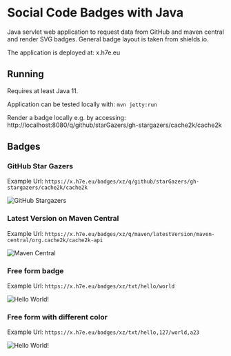 # Social Code Badges with Java

Java servlet web application to request data from GitHub and maven central and render SVG badges.
General badge layout is taken from shields.io.

The application is deployed at: x.h7e.eu

## Running

Requires at least Java 11.

Application can be tested locally with: `mvn jetty:run`

Render a badge locally e.g. by accessing: http://localhost:8080/q/github/starGazers/gh-stargazers/cache2k/cache2k

## Badges

### GitHub Star Gazers

Example Url: `https://x.h7e.eu/badges/xz/q/github/starGazers/gh-stargazers/cache2k/cache2k`

![GitHub Stargazers](https://x.h7e.eu/badges/xz/q/github/starGazers/gh-stargazers/cache2k/cache2k)

### Latest Version on Maven Central

Example Url: `https://x.h7e.eu/badges/xz/q/maven/latestVersion/maven-central/org.cache2k/cache2k-api`

![Maven Central](https://x.h7e.eu/badges/xz/q/maven/latestVersion/maven-central/org.cache2k/cache2k-api)

### Free form badge

Example Url: `https://x.h7e.eu/badges/xz/txt/hello/world`

![Hello World!](https://x.h7e.eu/badges/xz/txt/hello/world)

### Free form with different color

Example Url: `https://x.h7e.eu/badges/xz/txt/hello,127/world,a23`

![Hello World!](https://x.h7e.eu/badges/xz/txt/hello,127/world,a23)

